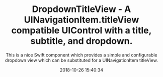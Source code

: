 ---
title: "DropdownTitleView - A UINavigationItem.titleView compatible UIControl with a title, subtitle, and dropdown."
subtitle: "This is a nice Swift component which provides a simple and configurable dropdown view which can be substituted for a UINavigationItem titleView."
tags: ["library","iOS"]
link: "https://github.com/GitHawkApp/DropdownTitleView"
date: "2018-10-26 15:40:34"
---